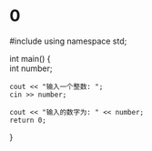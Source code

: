 # 0
#include <iostream>
using namespace std;
 
int main()
{    
    int number;
 
    cout << "输入一个整数: ";
    cin >> number;
 
    cout << "输入的数字为: " << number;    
    return 0;
}
